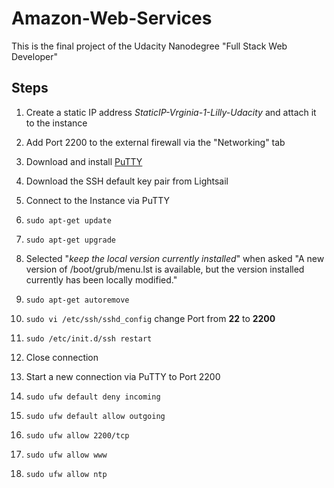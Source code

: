 # Amazon-Web-Services
This is the final project of the Udacity Nanodegree "Full Stack Web Developer"

## Steps
1. Create a static IP address *StaticIP-Vrginia-1-Lilly-Udacity* and attach it to the instance
2. Add Port 2200 to the external firewall via the "Networking" tab
3. Download and install [PuTTY](https://www.chiark.greenend.org.uk/~sgtatham/putty/latest.html)
4. Download the SSH default key pair from Lightsail
5. Connect to the Instance via PuTTY

6. `sudo apt-get update`
7. `sudo apt-get upgrade`
8. Selected "*keep the local version currently installed*" when asked "A new version of /boot/grub/menu.lst is available, but the version installed currently has been locally modified."
9. `sudo apt-get autoremove`

10. `sudo vi /etc/ssh/sshd_config` change Port from **22** to **2200**
11. `sudo /etc/init.d/ssh restart`
12. Close connection

13. Start a new connection via PuTTY to Port 2200
14. `sudo ufw default deny incoming`
15. `sudo ufw default allow outgoing`
16. `sudo ufw allow 2200/tcp`
17. `sudo ufw allow www`
18. `sudo ufw allow ntp`

